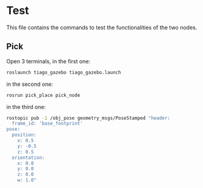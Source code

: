 # Test

This file contains the commands to test the functionalities of the two nodes.

## Pick

Open 3 terminals, in the first one:

```bash
roslaunch tiago_gazebo tiago_gazebo.launch
```

in the second one:

```bash
rosrun pick_place pick_node
```

in the third one:

```bash
rostopic pub -1 /obj_pose geometry_msgs/PoseStamped "header:
  frame_id: 'base_footprint'
pose:
  position:
    x: 0.5
    y: -0.5
    z: 0.5
  orientation:
    x: 0.0
    y: 0.0
    z: 0.0
    w: 1.0"
```
